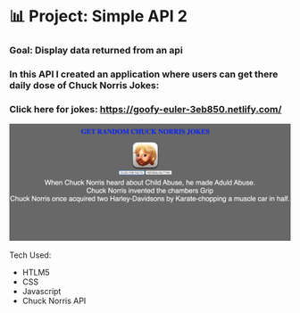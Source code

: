 # 📊 Project: Simple API 2

### Goal: Display data returned from an api

### In this API I created an application where users can get there daily dose of Chuck Norris Jokes:

### Click here for jokes: https://goofy-euler-3eb850.netlify.com/
![alt text](chuckNorris-API-screenShot.png)


Tech Used:
- HTLM5
- CSS
- Javascript
- Chuck Norris API
